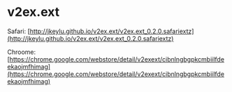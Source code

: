 v2ex.ext
========

Safari: [http://jkeylu.github.io/v2ex.ext/v2ex.ext_0.2.0.safariextz](http://jkeylu.github.io/v2ex.ext/v2ex.ext_0.2.0.safariextz)

Chroome: [https://chrome.google.com/webstore/detail/v2exext/cibnlngbgpkcmbiilfdeekaojmfhimag](https://chrome.google.com/webstore/detail/v2exext/cibnlngbgpkcmbiilfdeekaojmfhimag)
